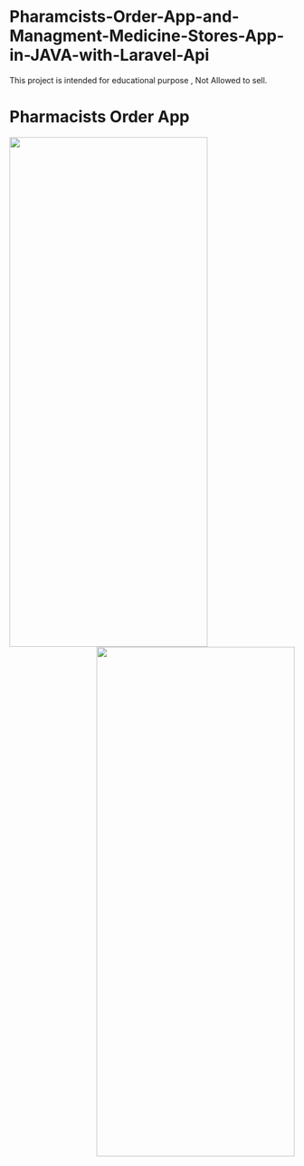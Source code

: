 # Pharamcists-Order-App-and-Managment-Medicine-Stores-App-in-JAVA-with-Laravel-Api
This project is intended for educational purpose , Not Allowed to sell.

# Pharmacists Order App
<img src="https://user-images.githubusercontent.com/76838562/160255836-1d9b1b7b-aed8-487a-b8e1-785916ae3339.jpg" align="left" height="900" width="350" >

<img src="https://user-images.githubusercontent.com/76838562/160255893-89bfe041-9dad-4e2d-8408-d89cfb32b41b.jpg" align="right" height="900" width="350" >
